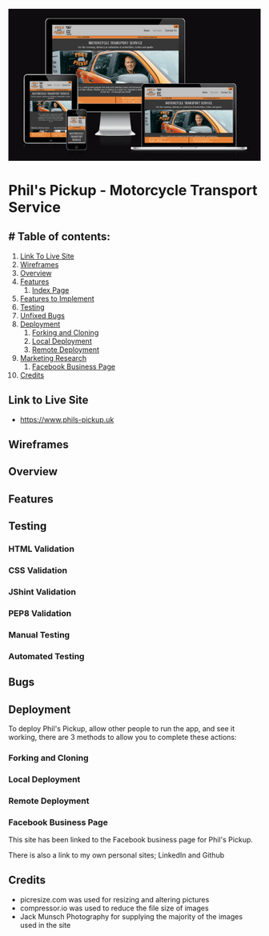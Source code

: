 ![Phil's Pickup Responsive Image](static/images/phils-pickup-responsive.png)

# Phil's Pickup - Motorcycle Transport Service

## # Table of contents:

1. [Link To Live Site](#link-to-live-site)
3. [Wireframes](#wireframes)
4. [Overview](#overview)
6. [Features](#features)
    1. [Index Page](#index-page)
7. [Features to Implement](#features-to-implement)
8. [Testing](#testing)
9. [Unfixed Bugs](#unfixed-bugs)
10. [Deployment](#deployment)
    1. [Forking and Cloning](#forking-and-cloning)
    2. [Local Deployment](#local-deployment)
    3. [Remote Deployment](#remote-deployment)
12. [Marketing Research](#marketing-research)
    1. [Facebook Business Page](#facebook-business-page)
13. [Credits](#credits)

## Link to Live Site

- https://www.phils-pickup.uk

## Wireframes



## Overview



## Features



## Testing

### HTML Validation



### CSS Validation



### JShint Validation



### PEP8 Validation



### Manual Testing



### Automated Testing



## Bugs



## Deployment

To deploy Phil's Pickup, allow other people to run the app, and see it working, there are 3 methods to allow you to complete these actions:

### Forking and Cloning



### Local Deployment



### Remote Deployment



### Facebook Business Page

This site has been linked to the Facebook business page for Phil's Pickup.

There is also a link to my own personal sites; LinkedIn and Github

## Credits

- picresize.com was used for resizing and altering pictures
- compressor.io was used to reduce the file size of images
- Jack Munsch Photography for supplying the majority of the images used in the site